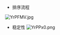 - 排序流程

![YrPFMV.jpg](https://s1.ax1x.com/2020/05/15/YrPFMV.jpg)

- 稳定性
![YrPPx0.png](https://s1.ax1x.com/2020/05/15/YrPPx0.png)
